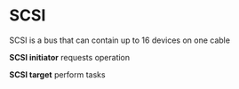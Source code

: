# SCSI

SCSI is a bus that can contain up to 16 devices on one cable

**SCSI initiator** requests operation

**SCSI target** perform tasks